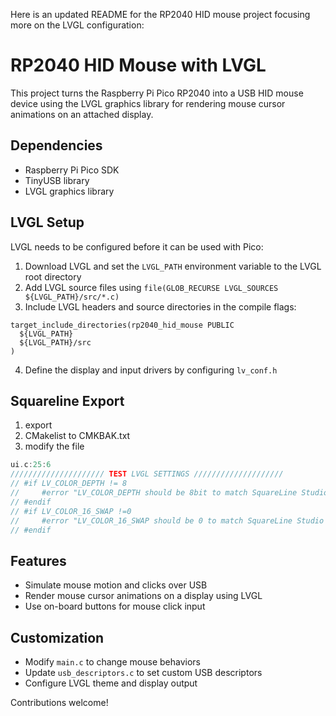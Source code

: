  Here is an updated README for the RP2040 HID mouse project focusing more on the LVGL configuration:

# RP2040 HID Mouse with LVGL

This project turns the Raspberry Pi Pico RP2040 into a USB HID mouse device using the LVGL graphics library for rendering mouse cursor animations on an attached display.

## Dependencies

- Raspberry Pi Pico SDK
- TinyUSB library
- LVGL graphics library

## LVGL Setup

LVGL needs to be configured before it can be used with Pico:

1. Download LVGL and set the `LVGL_PATH` environment variable to the LVGL root directory 
2. Add LVGL source files using `file(GLOB_RECURSE LVGL_SOURCES ${LVGL_PATH}/src/*.c)`
3. Include LVGL headers and source directories in the compile flags:

```
target_include_directories(rp2040_hid_mouse PUBLIC 
  ${LVGL_PATH}
  ${LVGL_PATH}/src
)
```

4. Define the display and input drivers by configuring `lv_conf.h`



## Squareline Export

1. export
2. CMakelist  to  CMKBAK.txt
3. modify the file

```c
ui.c:25:6
///////////////////// TEST LVGL SETTINGS ////////////////////
// #if LV_COLOR_DEPTH != 8
//     #error "LV_COLOR_DEPTH should be 8bit to match SquareLine Studio's settings"
// #endif
// #if LV_COLOR_16_SWAP !=0
//     #error "LV_COLOR_16_SWAP should be 0 to match SquareLine Studio's settings"
// #endif
```

## Features

- Simulate mouse motion and clicks over USB
- Render mouse cursor animations on a display using LVGL 
- Use on-board buttons for mouse click input

## Customization

- Modify `main.c` to change mouse behaviors
- Update `usb_descriptors.c` to set custom USB descriptors
- Configure LVGL theme and display output

Contributions welcome!